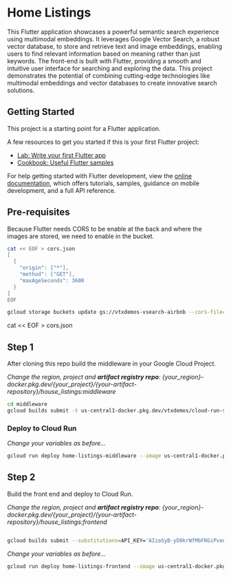 # Home Listings

This Flutter application showcases a powerful semantic search experience using multimodal embeddings. It leverages Google Vector Search, a robust vector database, to store and retrieve text and image embeddings, enabling users to find relevant information based on meaning rather than just keywords. The front-end is built with Flutter, providing a smooth and intuitive user interface for searching and exploring the data. This project demonstrates the potential of combining cutting-edge technologies like multimodal embeddings and vector databases to create innovative search solutions.
## Getting Started

This project is a starting point for a Flutter application.

A few resources to get you started if this is your first Flutter project:

- [Lab: Write your first Flutter app](https://docs.flutter.dev/get-started/codelab)
- [Cookbook: Useful Flutter samples](https://docs.flutter.dev/cookbook)

For help getting started with Flutter development, view the
[online documentation](https://docs.flutter.dev/), which offers tutorials,
samples, guidance on mobile development, and a full API reference.

## Pre-requisites

Because Flutter needs CORS to be enable at the back and where the images are stored,
we need to enable in the bucket.

```bash
cat << EOF > cors.json
[
  {
    "origin": ["*"],
    "method": ["GET"],
    "maxAgeSeconds": 3600
  }
]
EOF
```

```bash
gcloud storage buckets update gs://vtxdemos-vsearch-airbnb --cors-file=cors.json
```

cat << EOF > cors.json


## Step 1

After cloning this repo build the middleware in your Google Cloud Project.

*Change the region, project and **artifact registry repo**: {your_region}-docker.pkg.dev/{your_project}/{your-artifact-repository}/house_listings:middleware*

```bash
cd middleware
gcloud builds submit -t us-central1-docker.pkg.dev/vtxdemos/cloud-run-source-deploy/house_listings:middleware .
```

### Deploy to Cloud Run

*Change your variables as before...*

```bash
gcloud run deploy home-listings-middleware --image us-central1-docker.pkg.dev/vtxdemos/cloud-run-source-deploy/house_listings:middleware --region us-central1 --quiet --allow-unauthenticated
```
## Step 2

Build the front end and deploy to Cloud Run.

*Change the region, project and **artifact registry repo**: {your_region}-docker.pkg.dev/{your_project}/{your-artifact-repository}/house_listings:frontend*

```bash

gcloud builds submit --substitutions=API_KEY='AIzaSyB-yD0krWfMbFRGiPvenyjp8xPoSprstVI'
```
*Change your variables as before...*
```bash
gcloud run deploy home-listings-frontend --image us-central1-docker.pkg.dev/vtxdemos/cloud-run-source-deploy/house_listings:frontend --port 80 --region us-central1 --quiet --allow-unauthenticated 
```